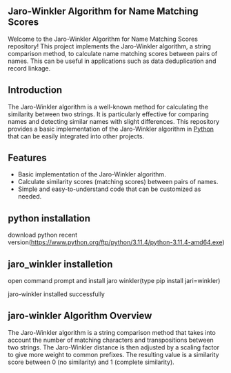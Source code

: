 ## Jaro-Winkler Algorithm for Name Matching Scores

Welcome to the Jaro-Winkler Algorithm for Name Matching Scores repository! This project implements the Jaro-Winkler algorithm, a string comparison method, to calculate name matching scores between pairs of names. This can be useful in applications such as data deduplication and record linkage.

## Introduction

The Jaro-Winkler algorithm is a well-known method for calculating the similarity between two strings. It is particularly effective for comparing names and detecting similar names with slight differences. This repository provides a basic implementation of the Jaro-Winkler algorithm in [Python](jaro_winkler.py) that can be easily integrated into other projects.

## Features

- Basic implementation of the Jaro-Winkler algorithm.
- Calculate similarity scores (matching scores) between pairs of names.
- Simple and easy-to-understand code that can be customized as needed.

## python installation
download python recent version(https://www.python.org/ftp/python/3.11.4/python-3.11.4-amd64.exe)

## jaro_winkler installetion
open command prompt and install jaro winkler(type pip install jari=winkler)

jaro-winkler installed successfully

## jaro-winkler Algorithm Overview

The Jaro-Winkler algorithm is a string comparison method that takes into account the number of matching characters and transpositions between two strings. The Jaro-Winkler distance is then adjusted by a scaling factor to give more weight to common prefixes. The resulting value is a similarity score between 0 (no similarity) and 1 (complete similarity).

